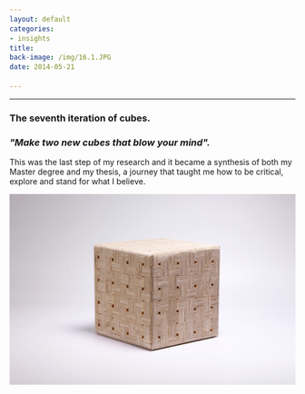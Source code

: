 ```yaml
---
layout: default
categories:
- insights
title: 
back-image: /img/16.1.JPG
date: 2014-05-21

---
```


<hr/>

<h3 class="col-md-8 col-md-offset-2 vcenter">The seventh iteration of cubes.</h3> 
<h3 class="col-md-8 col-md-offset-2 vcenter"><em>"Make two new cubes that blow your mind".</em></h3>


<p class="col-md-10 col-md-offset-1 justify">This was the last step of my research and it became a synthesis of both my Master degree and my thesis, a journey that taught me how to be critical, explore and stand for what I believe.</p>

<p class="col-md-8 col-md-offset-2"><img class="img-responsive" src="/img/18.1.JPG" alt="Plywood Weave"/></p>
